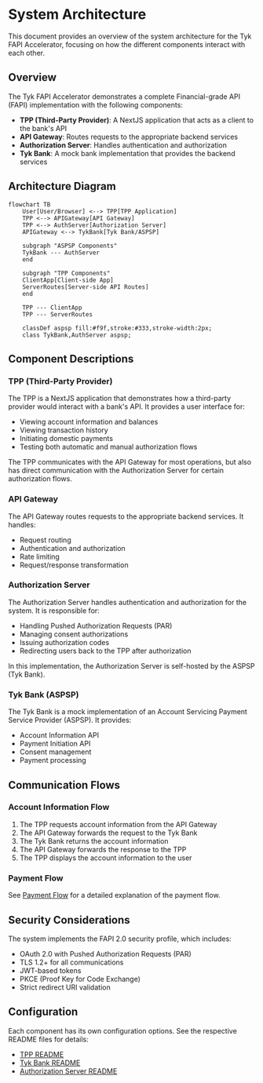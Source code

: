 # System Architecture

This document provides an overview of the system architecture for the Tyk FAPI Accelerator, focusing on how the different components interact with each other.

## Overview

The Tyk FAPI Accelerator demonstrates a complete Financial-grade API (FAPI) implementation with the following components:

- **TPP (Third-Party Provider)**: A NextJS application that acts as a client to the bank's API
- **API Gateway**: Routes requests to the appropriate backend services
- **Authorization Server**: Handles authentication and authorization
- **Tyk Bank**: A mock bank implementation that provides the backend services

## Architecture Diagram

```mermaid
flowchart TB
    User[User/Browser] <--> TPP[TPP Application]
    TPP <--> APIGateway[API Gateway]
    TPP <--> AuthServer[Authorization Server]
    APIGateway <--> TykBank[Tyk Bank/ASPSP]
    
    subgraph "ASPSP Components"
    TykBank --- AuthServer
    end
    
    subgraph "TPP Components"
    ClientApp[Client-side App]
    ServerRoutes[Server-side API Routes]
    end
    
    TPP --- ClientApp
    TPP --- ServerRoutes
    
    classDef aspsp fill:#f9f,stroke:#333,stroke-width:2px;
    class TykBank,AuthServer aspsp;
```

## Component Descriptions

### TPP (Third-Party Provider)

The TPP is a NextJS application that demonstrates how a third-party provider would interact with a bank's API. It provides a user interface for:

- Viewing account information and balances
- Viewing transaction history
- Initiating domestic payments
- Testing both automatic and manual authorization flows

The TPP communicates with the API Gateway for most operations, but also has direct communication with the Authorization Server for certain authorization flows.

### API Gateway

The API Gateway routes requests to the appropriate backend services. It handles:

- Request routing
- Authentication and authorization
- Rate limiting
- Request/response transformation

### Authorization Server

The Authorization Server handles authentication and authorization for the system. It is responsible for:

- Handling Pushed Authorization Requests (PAR)
- Managing consent authorizations
- Issuing authorization codes
- Redirecting users back to the TPP after authorization

In this implementation, the Authorization Server is self-hosted by the ASPSP (Tyk Bank).

### Tyk Bank (ASPSP)

The Tyk Bank is a mock implementation of an Account Servicing Payment Service Provider (ASPSP). It provides:

- Account Information API
- Payment Initiation API
- Consent management
- Payment processing

## Communication Flows

### Account Information Flow

1. The TPP requests account information from the API Gateway
2. The API Gateway forwards the request to the Tyk Bank
3. The Tyk Bank returns the account information
4. The API Gateway forwards the response to the TPP
5. The TPP displays the account information to the user

### Payment Flow

See [Payment Flow](./payment-flow.md) for a detailed explanation of the payment flow.

## Security Considerations

The system implements the FAPI 2.0 security profile, which includes:

- OAuth 2.0 with Pushed Authorization Requests (PAR)
- TLS 1.2+ for all communications
- JWT-based tokens
- PKCE (Proof Key for Code Exchange)
- Strict redirect URI validation

## Configuration

Each component has its own configuration options. See the respective README files for details:

- [TPP README](../tpp/README.md)
- [Tyk Bank README](../tyk-bank/README.md)
- [Authorization Server README](../authorization-servers/README.md)